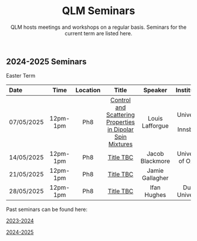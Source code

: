 ﻿---
layout: page
title: QLM Seminars
subtitle: QLM hosts meetings and workshops on a regular basis. Seminars for the current term are listed here.
---
 
## 2024-2025 Seminars

Easter Term

|Date  |Time |Location  |Title   |Speaker    |Institution    |
|:---  | :----: | :----:  | :--------:      | :------:      |           --: |
|07/05/2025|12pm-1pm|Ph8|<a href="/events/seminars/abstracts/2025 Easter/Louis Lafforgue"> Control and Scattering Properties in Dipolar Spin Mixtures</a>|Louis Lafforgue |University of Innsbruck |
|14/05/2025|12pm-1pm|Ph8|<a href="/events/seminars/abstracts/2025 Easter/Jacob Blackmore"> Title TBC </a>|Jacob Blackmore |University of Oxford |
|21/05/2025|12pm-1pm|Ph8|<a href="/events/seminars/abstracts/2025 Easter/Jamie Gallagher"> Title TBC </a>|Jamie Gallagher | |
|28/05/2025|12pm-1pm|Ph8|<a href="/events/seminars/abstracts/2025 Easter/Ifan Hughes"> Title TBC </a>|Ifan Hughes | Durham University|

Past seminars can be found here: 

<a href="/events/seminars_past_2324"> 2023-2024 </a>

<a href="/events/seminars_past_2425"> 2024-2025 </a>




